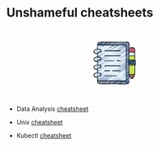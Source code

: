 # Unshameful cheatsheets

</br>
<p align="center">
<img src="/img/notes.png" width=100 >
</p>
</br>


- Data Analysis [cheatsheet](data_analysis.md)

- Unix [cheatsheet](unix_tricks.md)

- Kubectl [cheatsheet](kubectl_newbie.md)
